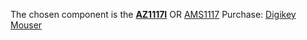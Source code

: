 The chosen component is the [**AZ1117I**](https://www.diodes.com/assets/Datasheets/AZ1117I.pdf) OR [AMS1117]()
Purchase: [Digikey](https://www.digikey.com/en/products/detail/diodes-incorporated/AZ1117IH-3-3TRG1/5699672) [Mouser](https://www.mouser.com/ProductDetail/Diodes-Incorporated/AZ1117IH-3.3TRG1?qs=cpo3%2FpBou2jnS4SxLgAVoA%3D%3D)